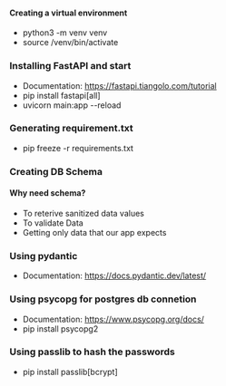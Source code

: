 #### Creating a virtual environment
* python3 -m venv venv
* source /venv/bin/activate

### Installing FastAPI and start
* Documentation: https://fastapi.tiangolo.com/tutorial
* pip install fastapi[all]
* uvicorn main:app --reload 

### Generating requirement.txt
* pip freeze -r requirements.txt

### Creating DB Schema
#### Why need schema?
* To reterive sanitized data values
* To validate Data
* Getting only data that our app expects
### Using pydantic
* Documentation: https://docs.pydantic.dev/latest/

### Using psycopg for postgres db connetion
* Documentation: https://www.psycopg.org/docs/
* pip install psycopg2

### Using passlib to hash the passwords
*  pip install passlib[bcrypt]